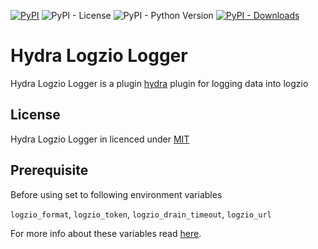 
[![PyPI](https://img.shields.io/pypi/v/hydra-logzio-logger)](https://pypi.org/project/hydra-logzio-logger/)
![PyPI - License](https://img.shields.io/pypi/l/hydra-logzio-logger)
![PyPI - Python Version](https://img.shields.io/pypi/pyversions/hydra-logzio-logger)
[![PyPI - Downloads](https://img.shields.io/pypi/dm/hydra-logzio-logger.svg)](https://pypistats.org/packages/hydra-logzio-logger)


# Hydra Logzio Logger
Hydra Logzio Logger is a plugin [hydra](https://hydra.cc/)  plugin for logging data into logzio 


## License
Hydra Logzio Logger in licenced under [MIT](https://github.com/shay-te/hydra-logzio-logger/blob/master/LICENSE)

## Prerequisite
Before using set to following environment variables

`logzio_format`, `logzio_token`, `logzio_drain_timeout`, `logzio_url`

For more info about these variables read [here](https://app-eu.logz.io/#/dashboard/data-sources/Python).
